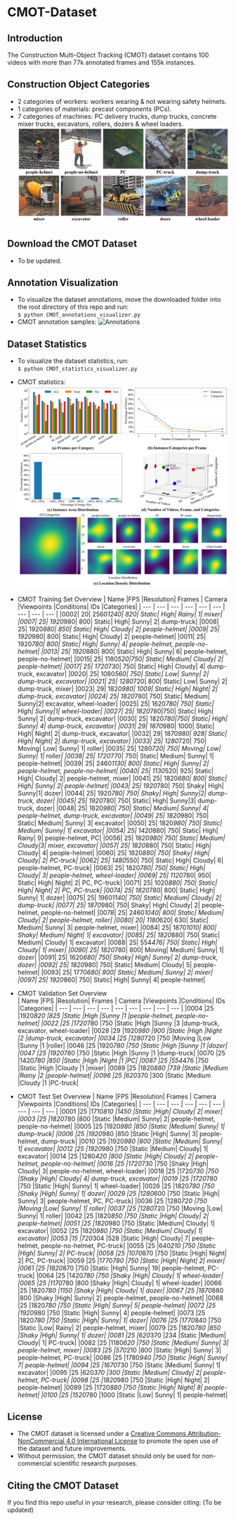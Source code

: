 # CMOT-Dataset
## Introduction
The Construction Multi-Object Tracking (CMOT) dataset contains 100 videos with more than 77k annotated frames and 155k instances.  

## Construction Object Categories
* 2 categories of workers: workers wearing & not wearing safety helmets.
* 1 categories of materials: precast components (PCs).  
* 7 categories of machines: PC delivery trucks, dump trucks, concrete mixer trucks, excavators, rollers, dozers & wheel loaders.
![Categories](https://github.com/XZ-YAN/CMOT-Dataset/blob/main/demo/categories.jpg)  

## Download the CMOT Dataset  
* To be updated.  

## Annotation Visualization
* To visualize the dataset annotations, move the downloaded folder into the root directory of this repo and run:  
  `$ python CMOT_annotations_visualizer.py`  
* CMOT annotation samples:
![Annotations](https://github.com/XZ-YAN/CMOT-Dataset/blob/main/demo/samples.gif)  

## Dataset Statistics
* To visualize the dataset statistics, run:  
  `$ python CMOT_statistics_visualizer.py`  
* CMOT statistics:  
![Statistics](https://github.com/XZ-YAN/CMOT-Dataset/blob/main/demo/statistics.jpg)

* CMOT Training Set Overview
  | Name     |FPS	       |Resolution|	Frames    |	Camera   |Viewpoints |Conditions|	IDs       |Categories|
  | ---      | ---       | ---      | ---       | ---      | ---       | ---      | ---       | ---      |
  |0002|  20| 2560*1240| 820| Static| High|	Rainy| 1|	mixer|
  |0007|  25| 1920*980|	800| Static| High| Sunny|	2| dump-truck|
  |0008|  25|	1920*980| 850| Static| High| Cloudy| 2| people-helmet|
  |0009|  25|	1920*980| 800| Static| High| Cloudy| 2| people-helmet|
  |0011|  25|	1920*780|	800| Static| High| Sunny|	4| people-helmet, people-no-helmet|
  |0013|  25|	1920*880|	800| Static| High| Sunny| 6| people-helmet, people-no-helmet|
  |0015|  25|	1180*520|750| Static|	Medium| Cloudy| 2| people-helmet|
  |0017|  25|	1720*730|	750| Static| High| Cloudy| 4|	dump-truck, excavator|
  |0020|  25|	1080*560|	750| Static| Low| Sunny| 2| dump-truck, excavator|
  |0021|  25|	1280*720|	800| Static| Low| Sunny| 2| dump-truck, mixer|
  |0023|  29|	1820*980|	1009|	Static|	High| Night| 2|	dump-truck, excavator|
  |0024|  25|	1820*780|	750| Static| Medium| Sunny|2|	excavator, wheel-loader|
  |0025|  25|	1620*780|	750| Static| High| Sunny|1|	wheel-loader|
  |0027|  25|	1820*780|750|	Static|	High| Sunny| 2|	dump-truck, excavator|
  |0030|  25|	1820*780|750|	Static|	High|	Sunny| 4|	dump-truck, excavator|
  |0031|  29|	1870*980|	1000|	Static| High| Night| 2| dump-truck, excavator|
  |0032|  29|	1870*980|	928| Static| High| Night|	2| dump-truck, excavator|
  |0033|  25|	1280*720|	750| Moving| Low|	Sunny| 1| roller|
  |0035|	25|	1280*720|	750| Moving| Low|	Sunny| 1| roller|
  |0038|	25|	1720*770|	750| Static| Medium| Sunny|	1| people-helmet|
  |0039|	25|	2460*1130| 800|	Static|	High|	Sunny|	2| people-helmet, people-no-helmet|
  |0040|	25|	1130*520|	925| Static| High| Cloudy|	2| people-helmet, mixer|
  |0041|	25|	1820*680|	800| Static| High| Sunny|	2| people-helmet|
  |0043|	25|	1920*780|	750| Shaky|	High|	Sunny|1| dozer|
  |0044|	25|	1920*780|	750| Shaky|	High|	Sunny|2| dump-truck, dozer|
  |0045|	25|	1920*780|	750| Static| High| Sunny|3| dump-truck, dozer|
  |0048|	25|	1820*980|	750| Static| Medium| Sunny|	4| people-helmet, dump-truck, excavator|
  |0049|	25|	1820*980|	750| Static| Medium| Sunny| 3| excavator|
  |0050|	25|	1820*980|	750| Static| Medium| Sunny|	1| excavator|
  |0054|	25| 1420*880|	750| Static| High| Rainy|	9| people-helmet, PC|
  |0056|	25|	1820*980|	750| Static| Medium| Cloudy|3| mixer, excavator|
  |0057|	25|	1820*880|	750| Static| High| Cloudy| 4| people-helmet|
  |0060|	25|	1820*880|	750| Shaky|	High|	Cloudy|	2| PC-truck|
  |0062|	25|	1480*550|	750| Static| High| Cloudy| 6| people-helmet, PC-truck|
  |0063|	25|	1820*780|	750| Static| High| Cloudy| 3| people-helmet, wheel-loader|
  |0069|	25|	1120*780|	950| Static| High| Night|	2| PC, PC-truck|
  |0071|	25|	1020*880|	750| Static| High| Night|	2| PC, PC-truck|
  |0074|	25|	1820*780|	800| Static| High| Sunny|	1| dozer|
  |0075|	25|	1960*1140| 750|	Static|	Medium|	Cloudy|	2| dump-truck|
  |0077|	25|	1870*980|	750| Shaky|	High|	Cloudy|	2| people-helmet, people-no-helmet|
  |0078|	25|	2460*1040| 800|	Static|	Medium|	Cloudy|	2| people-helmet, roller|
  |0080|	20|	1180*620|	630| Static| Medium| Sunny| 3| people-helmet, mixer|
  |0084|	25|	1870*1010| 800|	Shaky| Medium| Night|	1| excavator|
  |0085|	25|	1820*880|	750| Static| Medium| Cloudy| 1|	excavator|
  |0088|	25|	554*476|	750| Static| High| Cloudy|	1| mixer|
  |0090|	25|	1820*780|	800| Moving| Medium| Sunny|	1| dozer|
  |0091|	25|	1620*680|	750| Shaky|	High|	Sunny| 2| dump-truck, dozer|
  |0092|	25|	1820*980|	750| Static| Medium| Cloudy| 5| people-helmet|
  |0093|	25|	1770*680|	800| Static| Medium| Sunny| 2| mixer|
  |0097|	25|	1920*860|	750| Static| High| Sunny|	4| people-helmet|

* CMOT Validation Set Overview  
  | Name     |FPS	       |Resolution|	Frames    |	Camera   |Viewpoints |Conditions|	IDs       |Categories|
  | ---      | ---       | ---      | ---       | ---      | ---       | ---      | ---       | ---      |
  |0004	|25	|1920*820	|825	|Static	|High	|Sunny	|1	|people-helmet, people-no-helmet|
  |0022	|25	|1720*780	|750	|Static	|High	|Sunny	|3	|dump-truck, excavator, wheel-loader|
  |0028	|29	|1920*980	|900	|Static	|High	|Night	|2	|dump-truck, excavator|
  |0034	|25	|1280*720	|750	|Moving	|Low	|Sunny	|1 	|roller|
  |0046	|25	|1920*780	|750	|Static	|High	|Sunny	|1	|dozer|
  |0047	|25	|1920*780	|750	|Static	|High	|Sunny	|1	|dump-truck|
  |0070	|25	|1420*780	|850	|Static	|High	|Night	|1	|PC|
  |0087	|25	|554*476	|750	|Static	|High	|Cloudy	|1	|mixer|
  |0089	|25	|1820*880	|739	|Static	|Medium	|Rainy	|2	|people-helmet|
  |0096	|25	|620*370	|300	|Static	|Medium	|Cloudy	|1	|PC-truck|

* CMOT Test Set Overview
  | Name     |FPS	       |Resolution|	Frames    |	Camera   |Viewpoints |Conditions|	IDs       |Categories|
  | ---      | ---       | ---      | ---       | ---      | ---       | ---      | ---       | ---      |
  |0001	|25	|1710*810	|1450	|Static	|High|	Cloudy|	2|	mixer|
  |0003	|25	|1820*780	|800	|Static	|Medium|	Sunny|	2|	people-helmet, people-no-helmet|
  |0005	|25	|1920*980	|850	|Static	|Medium|	Sunny|	1|	dump-truck|
  |0006	|25	|1920*980	|850	|Static	|High|	Sunny|	3|	people-helmet, dump-truck|
  |0010	|25	|1920*980	|800	|Static	|Medium|	Sunny|	1|	excavator|
  |0012	|25	|1920*980	|750	|Static	|Medium|	Cloudy|	1|	excavator|
  |0014	|25	|1280*420	|800	|Static	|High|	Cloudy|	2|	people-helmet, people-no-helmet|
  |0016	|25	|1720*730	|750	|Shaky	|High|	Cloudy|	3|	people-no-helmet, wheel-loader|
  |0018	|25	|1720*730	|750	|Shaky	|High|	Cloudy|	4|	dump-truck, excavator|
  |0019	|25	|1720*780	|750	|Static	|High|	Sunny|	1|	wheel-loader|
  |0026	|25	|1820*780	|750	|Shaky	|High|	Sunny|	1|	dozer|
  |0029	|25	|1280*600	|750	|Static	|High|	Sunny|	3|	people-helmet, PC, PC-truck|
  |0036	|25	|1280*720	|750	|Moving	|Low|	Sunny|	1|	roller|
  |0037	|25	|1280*720	|750	|Moving	|Low|	Sunny|	1|	roller|
  |0042	|25	|1820*850	|750	|Static	|High|	Cloudy|	2|	people-helmet|
  |0051	|25	|1820*980	|750	|Static	|Medium|	Cloudy|	1|	excavator|
  |0052	|25	|1820*980	|750	|Static	|Medium|	Cloudy|	1|	excavator|
  |0053	|15	|720*304	|528	|Static	|High|	Cloudy|	7|	people-helmet, people-no-helmet, PC-truck|
  |0055	|25	|640*210	|750	|Static	|High|	Sunny|	2|	PC-truck|
  |0058	|25	|1070*870	|750	|Static	|High|	Night|	2|	PC, PC-truck|
  |0059	|25	|1770*780	|750	|Static	|High|	Night|	2|	mixer|
  |0061	|25	|1820*870	|750	|Static	|High|	Sunny|	19|	people-helmet, PC-truck|
  |0064	|25	|1420*780	|750	|Shaky	|High|	Cloudy|	1|	wheel-loader|
  |0065	|25	|1170*780	|800	|Shaky	|High|	Cloudy|	1|	wheel-loader|
  |0066	|25	|1820*780	|1150	|Shaky	|High|	Cloudy|	1|	dozer|
  |0067	|25	|1870*880	|800	|Shaky	|High|	Sunny|	2|	people-helmet, people-no-helmet|
  |0068	|25	|1820*780	|750	|Static	|High|	Sunny|	5|	people-helmet|
  |0072	|25	|1920*980	|750	|Static	|High|	Sunny|	4|	people-helmet|
  |0073	|25	|1820*780	|750	|Static	|High|	Sunny|	1|	dozer|
  |0076	|25	|1770*840	|750	|Static	|Low|	Rainy|	2|	people-helmet, mixer|
  |0079	|25	|1820*780	|850	|Shaky	|High|	Sunny|	1|	dozer|
  |0081	|25	|620*370	|234	|Static	|Medium|	Cloudy|	1|	PC-truck|
  |0082	|25	|1180*620	|750	|Static	|Medium|	Sunny|	3|	people-helmet, mixer|
  |0083	|25	|570*210	|800	|Static	|High|	Sunny|	3|	people-helmet, PC-truck|
  |0086	|25	|1780*940	|750	|Static	|High|	Sunny|	7|	people-helmet|
  |0094	|25	|1670*730	|750	|Static	|Medium|	Sunny|	1|	excavator|
  |0095	|25	|620*370	|300	|Static	|Medium|	Cloudy|	2|	people-helmet, PC-truck|
  |0098	|25	|1820*980	|750	|Static	|High|	Night|	2|	people-helmet|
  |0099	|25	|1720*880	|750	|Static	|High|	Night|	8|	people-helmet|
  |0100	|25	|1520*780	|1000	|Static	|Low|	Sunny|	1|	people-helmet|

## License
* The CMOT dataset is licensed under a [Creative Commons Attribution-NonCommercial 4.0 International License](http://creativecommons.org/licenses/by-nc/4.0/) to promote the open use of the dataset and future improvements.
* Without permission, the CMOT dataset should only be used for non-commercial scientific research purposes.  

## Citing the CMOT Dataset
If you find this repo useful in your research, please consider citing: (To be updated)
